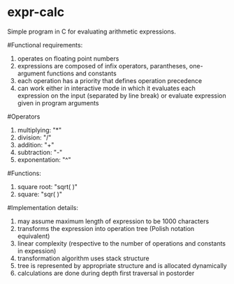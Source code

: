 # expr-calc
Simple program in C for evaluating arithmetic expressions.

#Functional requirements:
1. operates on floating point numbers
2. expressions are composed of infix operators, parantheses, one-argument functions and constants
3. each operation has a priority that defines operation precedence
4. can work either in interactive mode in which it evaluates each expression on the input (separated by line break) or evaluate expression given in program arguments

#Operators
1. multiplying: "*"
2. division: "/"
3. addition: "+"
4. subtraction: "-"
5. exponentation: "^"

#Functions:
1. square root: "sqrt( )"
2. square: "sqr( )"

#Implementation details:
1. may assume maximum length of expression to be 1000 characters
2. transforms the expression into operation tree (Polish notation equivalent)
3. linear complexity (respective to the number of operations and constants in expession)
4. transformation algorithm uses stack structure
5. tree is represented by appropriate structure and is allocated dynamically
6. calculations are done during depth first traversal in postorder
